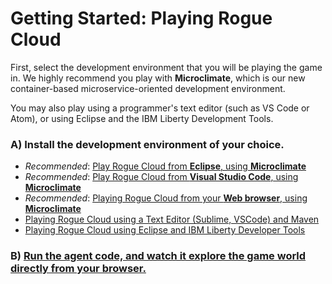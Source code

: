 
# Getting Started: Playing Rogue Cloud

First, select the development environment that you will be playing the game in. We highly recommend you play with **Microclimate**, which is our new container-based microservice-oriented development environment. 

You may also play using a programmer's text editor (such as VS Code or Atom), or using Eclipse and the IBM Liberty Development Tools.

### A) Install the development environment of your choice.

- *Recommended*: [Play Rogue Cloud from **Eclipse**, using **Microclimate**](Developing-Eclipse-on-Microclimate.md)
- *Recommended*: [Play Rogue Cloud from **Visual Studio Code**, using **Microclimate**](Developing-VisualStudioCode-on-Microclimate.md)
- *Recommended*: [Playing Rogue Cloud from your **Web browser**, using **Microclimate**](Developing-Microclimate.md)
- [Playing Rogue Cloud using a Text Editor (Sublime, VSCode) and Maven](Developing-Text-Editor.md)
- [Playing Rogue Cloud using Eclipse and IBM Liberty Developer Tools](Developing-LibertyDevTools.md)

### B) [Run the agent code, and watch it explore the game world directly from your browser.](Developing-CodingNextSteps.md)
